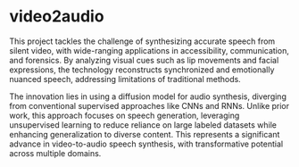 # video2audio

This project tackles the challenge of synthesizing accurate speech from silent video, with wide-ranging applications in accessibility, communication, and forensics. By analyzing visual cues such as lip movements and facial expressions, the technology reconstructs synchronized and emotionally nuanced speech, addressing limitations of traditional methods.

The innovation lies in using a diffusion model for audio synthesis, diverging from conventional supervised approaches like CNNs and RNNs. Unlike prior work, this approach focuses on speech generation, leveraging unsupervised learning to reduce reliance on large labeled datasets while enhancing generalization to diverse content. This represents a significant advance in video-to-audio speech synthesis, with transformative potential across multiple domains.